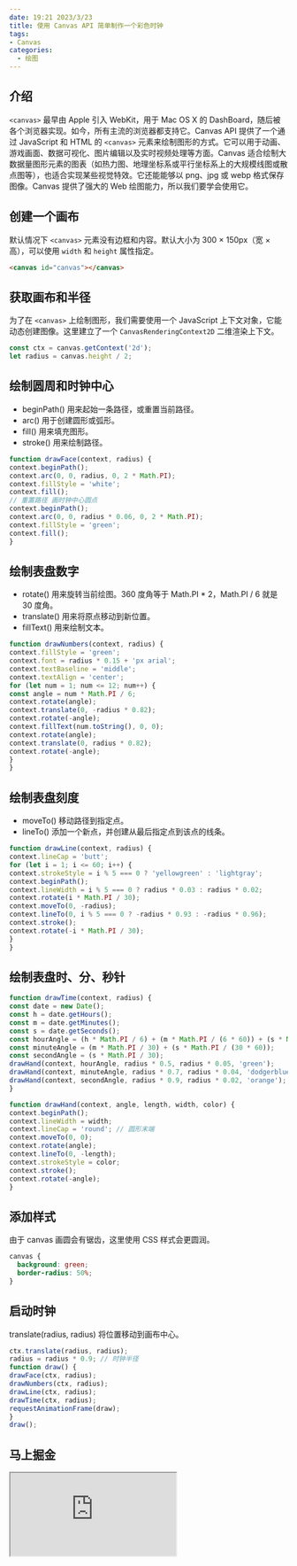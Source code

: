```yaml
---
date: 19:21 2023/3/23
title: 使用 Canvas API 简单制作一个彩色时钟
tags:
- Canvas
categories:  - 绘图
---
```

## 介绍
`<canvas>` 最早由 Apple 引入 WebKit，用于 Mac OS X 的 DashBoard，随后被各个浏览器实现。如今，所有主流的浏览器都支持它。Canvas API 提供了一个通过 JavaScript 和 HTML 的 `<canvas>` 元素来绘制图形的方式。它可以用于动画、游戏画面、数据可视化、图片编辑以及实时视频处理等方面。Canvas 适合绘制大数据量图形元素的图表（如热力图、地理坐标系或平行坐标系上的大规模线图或散点图等），也适合实现某些视觉特效。它还能能够以 png、jpg 或 webp 格式保存图像。Canvas 提供了强大的 Web 绘图能力，所以我们要学会使用它。

## 创建一个画布
默认情况下 `<canvas>` 元素没有边框和内容。默认大小为 300 × 150px（宽 × 高），可以使用 `width` 和 `height` 属性指定。
```html
<canvas id="canvas"></canvas>
```

## 获取画布和半径
为了在 `<canvas>` 上绘制图形，我们需要使用一个 JavaScript 上下文对象，它能动态创建图像。这里建立了一个 `CanvasRenderingContext2D` 二维渲染上下文。
```js
const ctx = canvas.getContext('2d');
let radius = canvas.height / 2;
```

## 绘制圆周和时钟中心
- beginPath() 用来起始一条路径，或重置当前路径。
- arc() 用于创建圆形或弧形。
- fill() 用来填充图形。
- stroke() 用来绘制路径。
```js
function drawFace(context, radius) {
context.beginPath();
context.arc(0, 0, radius, 0, 2 * Math.PI);
context.fillStyle = 'white';
context.fill();
// 重置路径 画时钟中心圆点
context.beginPath();
context.arc(0, 0, radius * 0.06, 0, 2 * Math.PI);
context.fillStyle = 'green';
context.fill();
}
```

## 绘制表盘数字
- rotate() 用来旋转当前绘图。360 度角等于 Math.PI * 2，Math.PI / 6 就是 30 度角。
- translate() 用来将原点移动到新位置。
- fillText() 用来绘制文本。
```js
function drawNumbers(context, radius) {
context.fillStyle = 'green';
context.font = radius * 0.15 + 'px arial';
context.textBaseline = 'middle';
context.textAlign = 'center';
for (let num = 1; num <= 12; num++) {
const angle = num * Math.PI / 6;
context.rotate(angle);
context.translate(0, -radius * 0.82);
context.rotate(-angle);
context.fillText(num.toString(), 0, 0);
context.rotate(angle);
context.translate(0, radius * 0.82);
context.rotate(-angle);
}
}
```

## 绘制表盘刻度
- moveTo() 移动路径到指定点。
- lineTo() 添加一个新点，并创建从最后指定点到该点的线条。
```js
function drawLine(context, radius) {
context.lineCap = 'butt';
for (let i = 1; i <= 60; i++) {
context.strokeStyle = i % 5 === 0 ? 'yellowgreen' : 'lightgray';
context.beginPath();
context.lineWidth = i % 5 === 0 ? radius * 0.03 : radius * 0.02;
context.rotate(i * Math.PI / 30);
context.moveTo(0, -radius);
context.lineTo(0, i % 5 === 0 ? -radius * 0.93 : -radius * 0.96);
context.stroke();
context.rotate(-i * Math.PI / 30);
}
}
```

## 绘制表盘时、分、秒针
```js
function drawTime(context, radius) {
const date = new Date();
const h = date.getHours();
const m = date.getMinutes();
const s = date.getSeconds();
const hourAngle = (h * Math.PI / 6) + (m * Math.PI / (6 * 60)) + (s * Math.PI / (6 * 60 * 60));
const minuteAngle = (m * Math.PI / 30) + (s * Math.PI / (30 * 60));
const secondAngle = (s * Math.PI / 30);
drawHand(context, hourAngle, radius * 0.5, radius * 0.05, 'green');
drawHand(context, minuteAngle, radius * 0.7, radius * 0.04, 'dodgerblue');
drawHand(context, secondAngle, radius * 0.9, radius * 0.02, 'orange');
}

function drawHand(context, angle, length, width, color) {
context.beginPath();
context.lineWidth = width;
context.lineCap = 'round'; // 圆形末端
context.moveTo(0, 0);
context.rotate(angle);
context.lineTo(0, -length);
context.strokeStyle = color;
context.stroke();
context.rotate(-angle);
}
```

## 添加样式
由于 canvas 画圆会有锯齿，这里使用 CSS 样式会更圆润。
```css
canvas {
  background: green;
  border-radius: 50%;
}
```

## 启动时钟
translate(radius, radius) 将位置移动到画布中心。
```js
ctx.translate(radius, radius);
radius = radius * 0.9; // 时钟半径
function draw() {
drawFace(ctx, radius);
drawNumbers(ctx, radius);
drawLine(ctx, radius);
drawTime(ctx, radius);
requestAnimationFrame(draw);
}
draw();
```

## 马上掘金
<iframe src="https://code.juejin.cn/pen/7157738025919709214"></iframe>